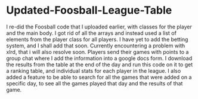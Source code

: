 # Updated-Foosball-League-Table
I re-did the Foosball code that I uploaded earlier, with classes for the player and the main body. I got rid of all the arrays and instead used a list of elements from the player class for all players. I have yet to add the betting system, and I shall add that soon. Currently encountering a problem with xlrd, that i will also resolve soon.  Players send their games with points to a group chat where I add the information into a google docs form. I download the results from the table at the end of the day and run this code on it to get a ranking table, and individual stats for each player in the league. I also added a feature to be able to search for all the games that were added on a specific day, to see all the games played that day and the results of that game.
